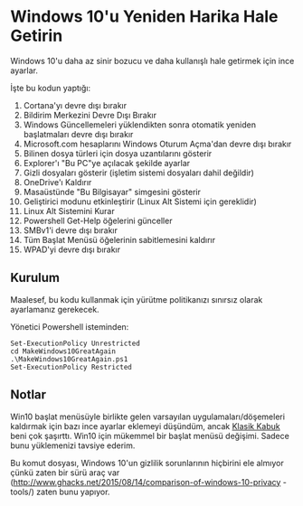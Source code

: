 # Windows 10'u Yeniden Harika Hale Getirin
Windows 10'u daha az sinir bozucu ve daha kullanışlı hale getirmek için ince ayarlar.

İşte bu kodun yaptığı:

1. Cortana'yı devre dışı bırakır
2. Bildirim Merkezini Devre Dışı Bırakır
3. Windows Güncellemeleri yüklendikten sonra otomatik yeniden başlatmaları devre dışı bırakır
4. Microsoft.com hesaplarını Windows Oturum Açma'dan devre dışı bırakır
5. Bilinen dosya türleri için dosya uzantılarını gösterir
6. Explorer'ı "Bu PC"ye açılacak şekilde ayarlar
7. Gizli dosyaları gösterir (işletim sistemi dosyaları dahil değildir)
8. OneDrive'ı Kaldırır
9. Masaüstünde "Bu Bilgisayar" simgesini gösterir
10. Geliştirici modunu etkinleştirir (Linux Alt Sistemi için gereklidir)
11. Linux Alt Sistemini Kurar
12. Powershell Get-Help öğelerini günceller
13. SMBv1'i devre dışı bırakır
14. Tüm Başlat Menüsü öğelerinin sabitlemesini kaldırır
15. WPAD'yi devre dışı bırakır

## Kurulum
Maalesef, bu kodu kullanmak için yürütme politikanızı sınırsız olarak ayarlamanız gerekecek.

Yönetici Powershell isteminden:
```
Set-ExecutionPolicy Unrestricted
cd MakeWindows10GreatAgain
.\MakeWindows10GreatAgain.ps1
Set-ExecutionPolicy Restricted
```

## Notlar
Win10 başlat menüsüyle birlikte gelen varsayılan uygulamaları/döşemeleri kaldırmak için bazı ince ayarlar eklemeyi düşündüm, ancak [Klasik Kabuk](http://classicshell.net/) beni çok şaşırttı. Win10 için mükemmel bir başlat menüsü değişimi. Sadece bunu yüklemenizi tavsiye ederim.

Bu komut dosyası, Windows 10'un gizlilik sorunlarının hiçbirini ele almıyor çünkü zaten bir sürü araç var (http://www.ghacks.net/2015/08/14/comparison-of-windows-10-privacy -tools/) zaten bunu yapıyor.
